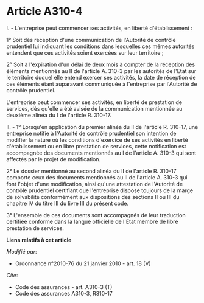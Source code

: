 # Article A310-4

I. - L'entreprise peut commencer ses activités, en liberté d'établissement :

1° Soit dès réception d'une communication de l'Autorité de contrôle prudentiel lui indiquant les conditions dans lesquelles
ces mêmes autorités entendent que ces activités soient exercées sur leur territoire ;

2° Soit à l'expiration d'un délai de deux mois à compter de la réception des éléments mentionnés au II de l'article A. 310-3
par les autorités de l'Etat sur le territoire duquel elle entend exercer ses activités, la date de réception de ces éléments
étant auparavant communiquée à l'entreprise par l'Autorité de contrôle prudentiel.

L'entreprise peut commencer ses activités, en liberté de prestation de services, dès qu'elle a été avisée de la communication
mentionnée au deuxième alinéa du I de l'article R. 310-17.

II. - 1° Lorsqu'en application du premier alinéa du II de l'article R. 310-17, une entreprise notifie à l'Autorité de
contrôle prudentiel son intention de modifier la nature où les conditions d'exercice de ses activités en liberté
d'établissement ou en libre prestation de services, cette notification est accompagnée des documents mentionnés au I de
l'article A. 310-3 qui sont affectés par le projet de modification.

2° Le dossier mentionné au second alinéa du II de l'article R. 310-17 comporte ceux des documents mentionnés au II de
l'article A. 310-3 qui font l'objet d'une modification, ainsi qu'une attestation de l'Autorité de contrôle prudentiel
certifiant que l'entreprise dispose toujours de la marge de solvabilité conformément aux dispositions des sections II ou III
du chapitre IV du titre III du livre III du présent code.

3° L'ensemble de ces documents sont accompagnés de leur traduction certifiée conforme dans la langue officielle de l'Etat
membre de libre prestation de services.

**Liens relatifs à cet article**

_Modifié par_:

  - Ordonnance n°2010-76 du 21 janvier 2010 - art. 18 (V)

_Cite_:

  - Code des assurances - art. A310-3 (T)
  - Code des assurances A310-3, R310-17
